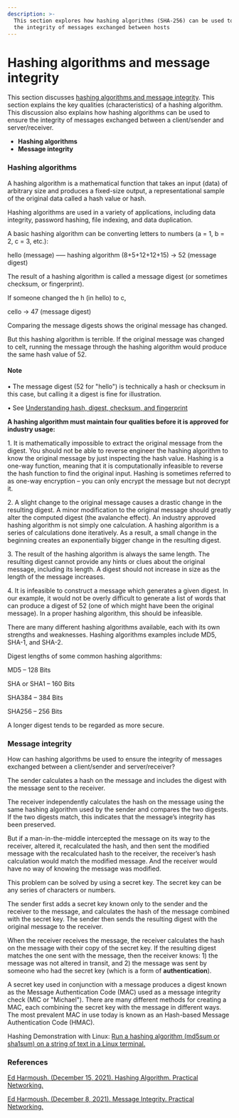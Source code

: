 ```yaml
---
description: >-
  This section explores how hashing algorithms (SHA-256) can be used to ensure
  the integrity of messages exchanged between hosts
---
```


# Hashing algorithms and message integrity

This section discusses [hashing algorithms and message integrity](https://builtin.com/cybersecurity/what-is-hashing). This section explains the key qualities (characteristics) of a hashing algorithm. This discussion also explains how hashing algorithms can be used to ensure the integrity of messages exchanged between a client/sender and server/receiver.

* **Hashing algorithms**
* **Message integrity**

### Hashing algorithms

A hashing algorithm is a mathematical function that takes an input (data) of arbitrary size and produces a fixed-size output, a representational sample of the original data called a hash value or hash.

Hashing algorithms are used in a variety of applications, including data integrity, password hashing, file indexing, and data duplication.

A basic hashing algorithm can be converting letters to numbers (a = 1, b = 2, c = 3, etc.):

hello (message) –— hashing algorithm (8+5+12+12+15) → 52 (message digest)

The result of a hashing algorithm is called a message digest (or sometimes checksum, or fingerprint).

If someone changed the h (in hello) to c,

cello → 47 (message digest)

Comparing the message digests shows the original message has changed.

But this hashing algorithm is terrible. If the original message was changed to celt, running the message through the hashing algorithm would produce the same hash value of 52.

#### Note

• The message digest (52 for "hello") is technically a hash or checksum in this case, but calling it a digest is fine for illustration.

• See [Understanding hash, digest, checksum, and fingerprint](understanding-hash-digest-checksum-and-fingerprint.md)

**A hashing algorithm must maintain four qualities before it is approved for industry usage:**

1\. It is mathematically impossible to extract the original message from the digest. You should not be able to reverse engineer the hashing algorithm to know the original message by just inspecting the hash value. Hashing is a one-way function, meaning that it is computationally infeasible to reverse the hash function to find the original input. Hashing is sometimes referred to as one-way encryption – you can only encrypt the message but not decrypt it.

2\. A slight change to the original message causes a drastic change in the resulting digest. A minor modification to the original message should greatly alter the computed digest (the avalanche effect). An industry approved hashing algorithm is not simply one calculation. A hashing algorithm is a series of calculations done iteratively. As a result, a small change in the beginning creates an exponentially bigger change in the resulting digest.

3\. The result of the hashing algorithm is always the same length. The resulting digest cannot provide any hints or clues about the original message, including its length. A digest should not increase in size as the length of the message increases.

4\. It is infeasible to construct a message which generates a given digest. In our example, it would not be overly difficult to generate a list of words that can produce a digest of 52 (one of which might have been the original message). In a proper hashing algorithm, this should be infeasible.

There are many different hashing algorithms available, each with its own strengths and weaknesses. Hashing algorithms examples include MD5, SHA-1, and SHA-2.

Digest lengths of some common hashing algorithms:

MD5 – 128 Bits

SHA or SHA1 – 160 Bits

SHA384 – 384 Bits

SHA256 – 256 Bits

A longer digest tends to be regarded as more secure.

### Message integrity

How can hashing algorithms be used to ensure the integrity of messages exchanged between a client/sender and server/receiver?

The sender calculates a hash on the message and includes the digest with the message sent to the receiver.

The receiver independently calculates the hash on the message using the same hashing algorithm used by the sender and compares the two digests. If the two digests match, this indicates that the message’s integrity has been preserved.

But if a man-in-the-middle intercepted the message on its way to the receiver, altered it, recalculated the hash, and then sent the modified message with the recalculated hash to the receiver, the receiver’s hash calculation would match the modified message. And the receiver would have no way of knowing the message was modified.

This problem can be solved by using a secret key. The secret key can be any series of characters or numbers.

The sender first adds a secret key known only to the sender and the receiver to the message, and calculates the hash of the message combined with the secret key. The sender then sends the resulting digest with the original message to the receiver.

When the receiver receives the message, the receiver calculates the hash on the message with their copy of the secret key. If the resulting digest matches the one sent with the message, then the receiver knows: 1) the message was not altered in transit, and 2) the message was sent by someone who had the secret key (which is a form of **authentication**).

A secret key used in conjunction with a message produces a digest known as the Message Authentication Code (MAC) used as a message integrity check (MIC or "Michael"). There are many different methods for creating a MAC, each combining the secret key with the message in different ways. The most prevalent MAC in use today is known as an Hash-based Message Authentication Code (HMAC).

Hashing Demonstration with Linux: [Run a hashing algorithm (md5sum or sha1sum) on a string of text in a Linux terminal.](https://www.practicalnetworking.net/series/cryptography/hashing-algorithm/)

### References

[Ed Harmoush. (December 15, 2021). Hashing Algorithm. Practical Networking.](https://www.practicalnetworking.net/series/cryptography/hashing-algorithm/)

[Ed Harmoush. (December 8, 2021). Message Integrity. Practical Networking.](https://www.practicalnetworking.net/series/cryptography/message-integrity/)
